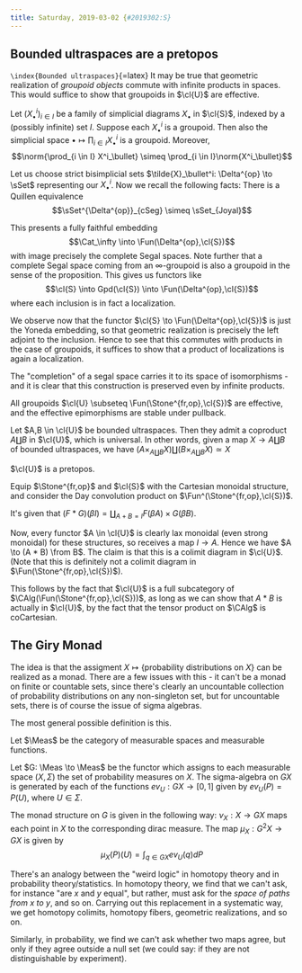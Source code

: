 ```yaml
---
title: Saturday, 2019-03-02 {#2019302:S}
---
```

Bounded ultraspaces are a pretopos
----------------------------------

`\index{Bounded ultraspaces}`{=latex} It may be true that geometric
realization of *groupoid objects* commute with infinite products in
spaces. This would suffice to show that groupoids in $\cl{U}$ are
effective.

Let $(X_\bullet^i)_{i \in I}$ be a family of simplicial diagrams
$X_\bullet$ in $\cl{S}$, indexed by a (possibly infinite) set $I$.
Suppose each $X_\bullet^i$ is a groupoid. Then also the simplicial space
$\bullet \mapsto \prod_{i \in I} X^i_\bullet$ is a groupoid. Moreover,
$$\norm{\prod_{i \in I} X^i_\bullet} \simeq \prod_{i \in I}\norm{X^i_\bullet}$$

Let us choose strict bisimplicial sets
$\tilde{X}_\bullet^i: \Delta^{op} \to \sSet$ representing our
$X^i_\bullet$. Now we recall the following facts: There is a Quillen
equivalence $$\sSet^{\Delta^{op}}_{cSeg} \simeq \sSet_{Joyal}$$

This presents a fully faithful embedding
$$\Cat_\infty \into \Fun(\Delta^{op},\cl{S})$$ with image precisely the
complete Segal spaces. Note further that a complete Segal space coming
from an $\infty$-groupoid is also a groupoid in the sense of the
proposition. This gives us functors like
$$\cl{S} \into Gpd(\cl{S}) \into \Fun(\Delta^{op},\cl{S})$$ where each
inclusion is in fact a localization.

We observe now that the functor $\cl{S} \to \Fun(\Delta^{op},\cl{S})$ is
just the Yoneda embedding, so that geometric realization is precisely
the left adjoint to the inclusion. Hence to see that this commutes with
products in the case of groupoids, it suffices to show that a product of
localizations is again a localization.

The "completion" of a segal space carries it to its space of
isomorphisms - and it is clear that this construction is preserved even
by infinite products.

All groupoids $\cl{U} \subseteq \Fun(\Stone^{fr,op},\cl{S})$ are
effective, and the effective epimorphisms are stable under pullback.

Let $A,B \in \cl{U}$ be bounded ultraspaces. Then they admit a coproduct
$A \coprod B$ in $\cl{U}$, which is universal. In other words, given a
map $X \to A \coprod B$ of bounded ultraspaces, we have
$(A \times_{A \coprod B} X) \coprod (B \times_{A \coprod B} X) \simeq X$

$\cl{U}$ is a pretopos.

Equip $\Stone^{fr,op}$ and $\cl{S}$ with the Cartesian monoidal
structure, and consider the Day convolution product on
$\Fun^(\Stone^{fr,op},\cl{S})$.

It's given that
$(F*G)(\beta I) = \coprod_{A + B = I} F(\beta A) \times G(\beta B)$.

Now, every functor $A \in \cl{U}$ is clearly lax monoidal (even strong
monoidal) for these structures, so receives a map $I \to A$. Hence we
have $A \to (A * B) \from B$. The claim is that this is a colimit
diagram in $\cl{U}$. (Note that this is definitely not a colimit diagram
in $\Fun(\Stone^{fr,op},\cl{S})$).

This follows by the fact that $\cl{U}$ is a full subcategory of
$\CAlg(\Fun(\Stone^{fr,op},\cl{S}))$, as long as we can show that
$A * B$ is actually in $\cl{U}$, by the fact that the tensor product on
$\CAlg$ is coCartesian.

The Giry Monad
--------------

The idea is that the assigment
$X \mapsto \{\text{probability distributions on $X$}\}$ can be realized
as a monad. There are a few issues with this - it can't be a monad on
finite or countable sets, since there's clearly an uncountable
collection of probability distributions on any non-singleton set, but
for uncountable sets, there is of course the issue of sigma algebras.

The most general possible definition is this.

Let $\Meas$ be the category of measurable spaces and measurable
functions.

Let $G: \Meas \to \Meas$ be the functor which assigns to each measurable
space $(X,\Sigma)$ the set of probability measures on $X$. The
sigma-algebra on $GX$ is generated by each of the functions
$ev_U : GX \to [0,1]$ given by $ev_U(P) = P(U)$, where $U \in \Sigma$.

The monad structure on $G$ is given in the following way:
$\nu_X : X \to GX$ maps each point in $X$ to the corresponding dirac
measure. The map $\mu_X: G^2X \to GX$ is given by
$$\mu_X(P)(U) = \int_{q \in GX}ev_U(q)dP$$

There's an analogy between the "weird logic" in homotopy theory and in
probability theory/statistics. In homotopy theory, we find that we can't
ask, for instance "are $x$ and $y$ equal", but rather, must ask for the
*space of paths from $x$ to $y$*, and so on. Carrying out this
replacement in a systematic way, we get homotopy colimits, homotopy
fibers, geometric realizations, and so on.

Similarly, in probability, we find we can't ask whether two maps agree,
but only if they agree outside a null set (we could say: if they are not
distinguishable by experiment).
